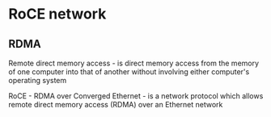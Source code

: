 # RoCE network

## RDMA 
Remote direct memory access - is direct memory access from the memory of one computer into that of another without involving either computer's operating system

RoCE - RDMA over Converged Ethernet - is a network protocol which allows remote direct memory access (RDMA) over an Ethernet network